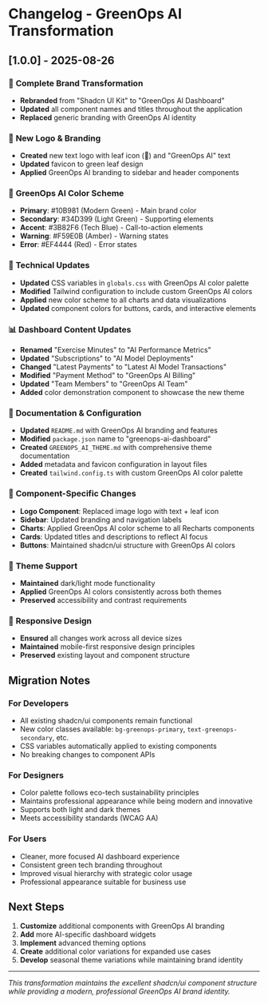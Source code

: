 # Changelog - GreenOps AI Transformation

## [1.0.0] - 2025-08-26

### 🎨 **Complete Brand Transformation**
- **Rebranded** from "Shadcn UI Kit" to "GreenOps AI Dashboard"
- **Updated** all component names and titles throughout the application
- **Replaced** generic branding with GreenOps AI identity

### 🌱 **New Logo & Branding**
- **Created** new text logo with leaf icon (🌱) and "GreenOps AI" text
- **Updated** favicon to green leaf design
- **Applied** GreenOps AI branding to sidebar and header components

### 🎨 **GreenOps AI Color Scheme**
- **Primary**: #10B981 (Modern Green) - Main brand color
- **Secondary**: #34D399 (Light Green) - Supporting elements
- **Accent**: #3B82F6 (Tech Blue) - Call-to-action elements
- **Warning**: #F59E0B (Amber) - Warning states
- **Error**: #EF4444 (Red) - Error states

### 🔧 **Technical Updates**
- **Updated** CSS variables in `globals.css` with GreenOps AI color palette
- **Modified** Tailwind configuration to include custom GreenOps AI colors
- **Applied** new color scheme to all charts and data visualizations
- **Updated** component colors for buttons, cards, and interactive elements

### 📊 **Dashboard Content Updates**
- **Renamed** "Exercise Minutes" to "AI Performance Metrics"
- **Updated** "Subscriptions" to "AI Model Deployments"
- **Changed** "Latest Payments" to "Latest AI Model Transactions"
- **Modified** "Payment Method" to "GreenOps AI Billing"
- **Updated** "Team Members" to "GreenOps AI Team"
- **Added** color demonstration component to showcase the new theme

### 📝 **Documentation & Configuration**
- **Updated** `README.md` with GreenOps AI branding and features
- **Modified** `package.json` name to "greenops-ai-dashboard"
- **Created** `GREENOPS_AI_THEME.md` with comprehensive theme documentation
- **Added** metadata and favicon configuration in layout files
- **Created** `tailwind.config.ts` with custom GreenOps AI color palette

### 🎯 **Component-Specific Changes**
- **Logo Component**: Replaced image logo with text + leaf icon
- **Sidebar**: Updated branding and navigation labels
- **Charts**: Applied GreenOps AI color scheme to all Recharts components
- **Cards**: Updated titles and descriptions to reflect AI focus
- **Buttons**: Maintained shadcn/ui structure with GreenOps AI colors

### 🌙 **Theme Support**
- **Maintained** dark/light mode functionality
- **Applied** GreenOps AI colors consistently across both themes
- **Preserved** accessibility and contrast requirements

### 📱 **Responsive Design**
- **Ensured** all changes work across all device sizes
- **Maintained** mobile-first responsive design principles
- **Preserved** existing layout and component structure

## Migration Notes

### For Developers
- All existing shadcn/ui components remain functional
- New color classes available: `bg-greenops-primary`, `text-greenops-secondary`, etc.
- CSS variables automatically applied to existing components
- No breaking changes to component APIs

### For Designers
- Color palette follows eco-tech sustainability principles
- Maintains professional appearance while being modern and innovative
- Supports both light and dark themes
- Meets accessibility standards (WCAG AA)

### For Users
- Cleaner, more focused AI dashboard experience
- Consistent green tech branding throughout
- Improved visual hierarchy with strategic color usage
- Professional appearance suitable for business use

## Next Steps

1. **Customize** additional components with GreenOps AI branding
2. **Add** more AI-specific dashboard widgets
3. **Implement** advanced theming options
4. **Create** additional color variations for expanded use cases
5. **Develop** seasonal theme variations while maintaining brand identity

---

*This transformation maintains the excellent shadcn/ui component structure while providing a modern, professional GreenOps AI brand identity.*
